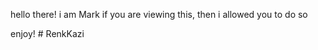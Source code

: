 hello there!
i am Mark
if you are viewing this, then i allowed you to do so

enjoy!
#   R e n k K a z i  
 